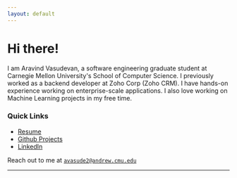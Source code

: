 ```yaml
---
layout: default
---
```


# Hi there!

I am Aravind Vasudevan, a software engineering graduate student at Carnegie Mellon
University's School of Computer Science. I previously worked as a backend developer 
at Zoho Corp (Zoho CRM). I have hands-on experience working on enterprise-scale 
applications. I also love working on Machine Learning projects in my free time.

### Quick Links
- [Resume](https://github.com/AravindVasudev/resume/raw/master/aravind_vasudevan.pdf)
- [Github Projects](https://github.com/AravindVasudev)
- [LinkedIn](https://www.linkedin.com/in/aravindvasudev/)

Reach out to me at <a href="mailto:avasude2@andrew.cmu.edu">`avasude2@andrew.cmu.edu`</a>

--------------------------------------------------------------------------------
